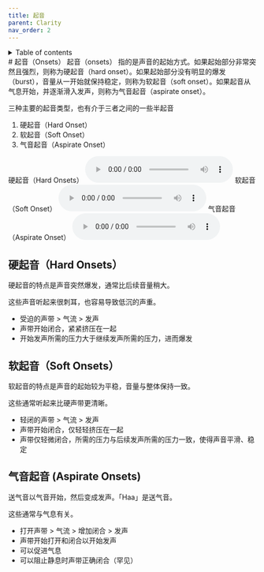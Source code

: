 ```yaml
---
title: 起音
parent: Clarity
nav_order: 2
---
```

<details closed markdown="block">
  <summary>
    Table of contents
  </summary>
{: .text-delta }
1. TOC
{:toc}
</details>
# 起音（Onsets）
起音（onsets） 指的是声音的起始方式。如果起始部分非常突然且强烈，则称为硬起音（hard onset）。如果起始部分没有明显的爆发（burst），音量从一开始就保持稳定，则称为软起音（soft onset）。如果起音从气息开始，并逐渐滑入发声，则称为气音起音（aspirate onset）。

三种主要的起音类型，也有介于三者之间的一些半起音
1. 硬起音（Hard Onset）
2. 软起音（Soft Onset）
3. 气音起音（Aspirate Onset）

硬起音（Hard Onsets）
<audio controls> <source src="/audio/onsets-hard.ogg" type="audio/ogg"> Your browser does not support the audio element. </audio>
软起音（Soft Onset）
<audio controls> <source src="/audio/onsets-soft.ogg" type="audio/ogg"> Your browser does not support the audio element. </audio>
气音起音（Aspirate Onset）
<audio controls> <source src="/audio/onsets-aspirate.ogg" type="audio/ogg"> Your browser does not support the audio element. </audio>

## 硬起音（Hard Onsets）
硬起音的特点是声音突然爆发，通常比后续音量稍大。

这些声音听起来很刺耳，也容易导致低沉的声重。
- 受迫的声带 > 气流 > 发声
- 声带开始闭合，紧紧挤压在一起
- 开始发声所需的压力大于继续发声所需的压力，进而爆发

## 软起音（Soft Onsets）
软起音的特点是声音的起始较为平稳，音量与整体保持一致。

这些通常听起来比硬声带更清晰。
- 轻闭的声带 > 气流 > 发声
- 声带开始闭合，仅轻轻挤压在一起
- 声带仅轻微闭合，所需的压力与后续发声所需的压力一致，使得声音平滑、稳定

## 气音起音 (Aspirate Onsets)
送气音以气音开始，然后变成发声。「Haa」是送气音。

这些通常与气息有关。
- 打开声带 > 气流 > 增加闭合 > 发声
- 声带开始打开和闭合以开始发声
- 可以促进气息
- 可以阻止静息时声带正确闭合（罕见）
